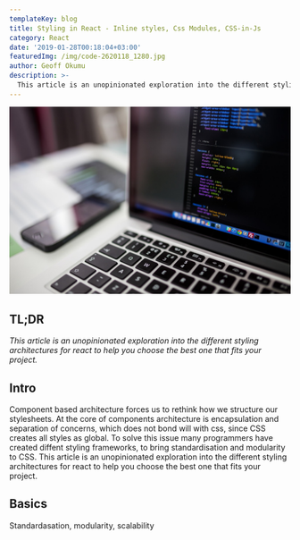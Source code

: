 ```yaml
---
templateKey: blog
title: Styling in React - Inline styles, Css Modules, CSS-in-Js
category: React
date: '2019-01-28T00:18:04+03:00'
featuredImg: /img/code-2620118_1280.jpg
author: Geoff Okumu
description: >-
  This article is an unopinionated exploration into the different styling architectures for react to help you choose the best one that fits your project.
---
```


<img src='code-2620118_1280.jpg' alt='laptop coding'>

## TL;DR
*This article is an unopinionated exploration into the different styling architectures for react to help you choose the best one that fits your project.*

## Intro

Component based architecture forces us to rethink how we structure our stylesheets. At the core of components architecture is encapsulation and separation of concerns, which does not bond will with css, since CSS creates all styles as global. To solve this issue many programmers have created diffent styling frameworks, to bring standardisation and modularity to CSS. This article is an unopinionated exploration into the different styling architectures for react to help you choose the best one that fits your project.

## Basics

Standardasation, modularity, scalability